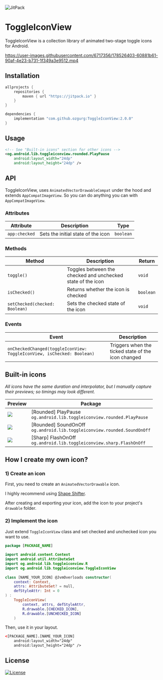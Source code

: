 ![JitPack](https://img.shields.io/jitpack/v/github/ozgurg/ToggleIconView)

# ToggleIconView

ToggleIconView is a collection library of animated two-stage toggle icons for Android.

https://user-images.githubusercontent.com/6717356/178526403-60881b61-90af-4e23-b731-1f349a3e9512.mp4

## Installation

```gradle
allprojects {
    repositories {
        maven { url "https://jitpack.io" }
    }
}

dependencies {
    implementation "com.github.ozgurg:ToggleIconView:2.0.0"
}
```

## Usage

``` xml
<!-- See "Built-in icons" section for other icons -->
<og.android.lib.toggleiconview.rounded.PlayPause
    android:layout_width="24dp"
    android:layout_height="24dp" />
```

## API

ToggleIconView, uses `AnimatedVectorDrawableCompat` under the hood and extends `AppCompatImageView`. So you can do
anything you can with `AppCompatImageView`.

### Attributes

| Attribute     | Description                        | Type      |
|---------------|------------------------------------|-----------|
| `app:checked` | Sets the initial state of the icon | `boolean` |

### Methods

| Method                         | Description                                                 | Return    |
|--------------------------------|-------------------------------------------------------------|-----------|
| `toggle()`                     | Toggles between the checked and unchecked state of the icon | `void`    |
| `isChecked()`                  | Returns whether the icon is checked                         | `boolean` |
| `setChecked(checked: Boolean)` | Sets the checked state of the icon                          | `void`    |

### Events

| Event                                                                  | Description                                        |
|------------------------------------------------------------------------|----------------------------------------------------|
| `onCheckedChanged(toggleIconView: ToggleIconView, isChecked: Boolean)` | Triggers when the ticked state of the icon changed |

## Built-in icons

_All icons have the same duration and interpolator, but I manually capture their previews; so timings may look different._

| Preview                                                                                                   | Package                                                                      |
|-----------------------------------------------------------------------------------------------------------|------------------------------------------------------------------------------|
| ![](https://user-images.githubusercontent.com/6717356/178586997-ec1f822d-0355-468c-8ea4-6122dd24a22b.gif) | [Rounded] PlayPause<br />`og.android.lib.toggleiconview.rounded.PlayPause`   |
| ![](https://user-images.githubusercontent.com/6717356/178587007-a40486e7-11e3-43f1-bcb2-78a5afcedd05.gif) | [Rounded] SoundOnOff<br />`og.android.lib.toggleiconview.rounded.SoundOnOff` |
| ![](https://user-images.githubusercontent.com/6717356/178586969-c1270e15-76b7-4c68-83b7-c1f958aa5fb6.gif) | [Sharp] FlashOnOff<br />`og.android.lib.toggleiconview.sharp.FlashOnOff`     |

## How I create my own icon?

### 1) Create an icon

First, you need to create an `AnimatedVectorDrawable` icon.

I highly recommend using [Shape Shifter](https://shapeshifter.design/).

After creating and exporting your icon, add the icon to your project's `drawable` folder.

### 2) Implement the icon

Just extend `ToggleIconView` class and set checked and unchecked icon you want to use.

``` kotlin
package [PACKAGE_NAME]
  
import android.content.Context  
import android.util.AttributeSet  
import og.android.lib.toggleiconview.R  
import og.android.lib.toggleiconview.ToggleIconView  
  
class [NAME_YOUR_ICON] @JvmOverloads constructor(  
    context: Context,  
    attrs: AttributeSet? = null,  
    defStyleAttr: Int = 0  
) :  
    ToggleIconView(  
        context, attrs, defStyleAttr,  
        R.drawable.[CHECKED_ICON],  
        R.drawable.[UNCHECKED_ICON]  
    )
```

Then, use it in your layout.

``` xml
<[PACKAGE_NAME].[NAME_YOUR_ICON]
    android:layout_width="24dp"
    android:layout_height="24dp" />
```

## License

[![License](https://img.shields.io/github/license/ozgurg/ToggleIconView)](https://github.com/ozgurg/ToggleIconView/blob/main/LICENSE)

